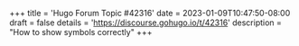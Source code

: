 +++
title = 'Hugo Forum Topic #42316'
date = 2023-01-09T10:47:50-08:00
draft = false
details = 'https://discourse.gohugo.io/t/42316'
description = "How to show symbols correctly"
+++

